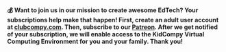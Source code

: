 **💰 Want to join us in our mission to create awesome EdTech?  Your 
subscriptions help make that happen!  First, create an adult user account at
[clubcompy.com](https://clubcompy.com).  Then, subscribe to our 
[Patreon](https://patreon.com).  After we get notified of your subscription, we
will enable access to the KidCompy Virtual Computing Environment for you and
your family.  Thank you!**
